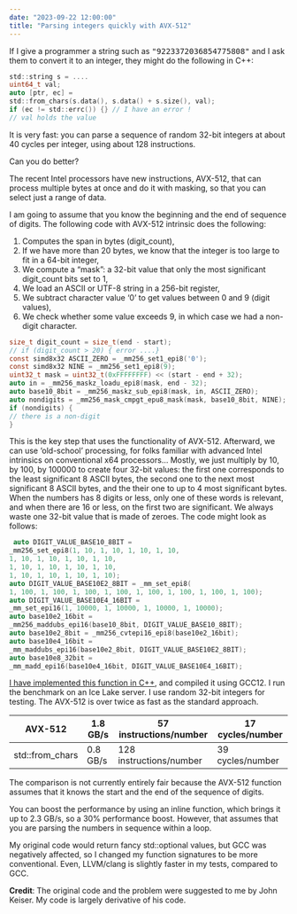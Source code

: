 ```yaml
---
date: "2023-09-22 12:00:00"
title: "Parsing integers quickly with AVX-512"
---
```




If I give a programmer a string such as <tt>"9223372036854775808"</tt> and I ask them to convert it to an integer, they might do the following in C++:
```C
std::string s = ....
uint64_t val;
auto [ptr, ec] =
std::from_chars(s.data(), s.data() + s.size(), val);
if (ec != std::errc()) {} // I have an error !
// val holds the value

```


It is very fast: you can parse a sequence of random 32-bit integers at about 40 cycles per integer, using about 128 instructions.

Can you do better?

The recent Intel processors have new instructions, AVX-512, that can process multiple bytes at once and do it with masking, so that you can select just a range of data.

I am going to assume that you know the beginning and the end of sequence of digits. The following code with AVX-512 intrinsic does the following:

1. Computes the span in bytes (digit_count),
1. If we have more than 20 bytes, we know that the integer is too large to fit in a 64-bit integer,
1. We compute a &ldquo;mask&rdquo;: a 32-bit value that only the most significant digit_count bits set to 1,
1. We load an ASCII or UTF-8 string in a 256-bit register,
1. We subtract character value &lsquo;0&rsquo; to get values between 0 and 9 (digit values),
1. We check whether some value exceeds 9, in which case we had a non-digit character.

```C
size_t digit_count = size_t(end - start);
// if (digit_count > 20) { error ....}
const simd8x32 ASCII_ZERO = _mm256_set1_epi8('0');
const simd8x32 NINE = _mm256_set1_epi8(9);
uint32_t mask = uint32_t(0xFFFFFFFF) << (start - end + 32);
auto in = _mm256_maskz_loadu_epi8(mask, end - 32);
auto base10_8bit = _mm256_maskz_sub_epi8(mask, in, ASCII_ZERO);
auto nondigits = _mm256_mask_cmpgt_epu8_mask(mask, base10_8bit, NINE);
if (nondigits) {
// there is a non-digit
}
```


This is the key step that uses the functionality of AVX-512. Afterward, we can use &lsquo;old-school&rsquo; processing, for folks familiar with advanced Intel intrinsics on conventional x64 processors&hellip; Mostly, we just multiply by 10, by 100, by 100000 to create four 32-bit values: the first one corresponds to the least significant 8 ASCII bytes, the second one to the next most significant 8 ASCII bytes, and the their one to up to 4 most significant bytes. When the numbers has 8 digits or less, only one of these words is relevant, and when there are 16 or less, on the first two are significant. We always waste one 32-bit value that is made of zeroes. The code might look as follows:
```C
 auto DIGIT_VALUE_BASE10_8BIT =
_mm256_set_epi8(1, 10, 1, 10, 1, 10, 1, 10,
1, 10, 1, 10, 1, 10, 1, 10,
1, 10, 1, 10, 1, 10, 1, 10,
1, 10, 1, 10, 1, 10, 1, 10);
auto DIGIT_VALUE_BASE10E2_8BIT = _mm_set_epi8(
1, 100, 1, 100, 1, 100, 1, 100, 1, 100, 1, 100, 1, 100, 1, 100);
auto DIGIT_VALUE_BASE10E4_16BIT =
_mm_set_epi16(1, 10000, 1, 10000, 1, 10000, 1, 10000);
auto base10e2_16bit =
_mm256_maddubs_epi16(base10_8bit, DIGIT_VALUE_BASE10_8BIT);
auto base10e2_8bit = _mm256_cvtepi16_epi8(base10e2_16bit);
auto base10e4_16bit =
_mm_maddubs_epi16(base10e2_8bit, DIGIT_VALUE_BASE10E2_8BIT);
auto base10e8_32bit =
_mm_madd_epi16(base10e4_16bit, DIGIT_VALUE_BASE10E4_16BIT);

```


[I have implemented this function in C++](https://github.com/lemire/Code-used-on-Daniel-Lemire-s-blog/tree/master/2023/09/22), and compiled it using GCC12. I run the benchmark on an Ice Lake server. I use random 32-bit integers for testing. The AVX-512 is over twice as fast as the standard approach.

AVX-512                  |1.8 GB/s                 |57 instructions/number   |17 cycles/number         |
-------------------------|-------------------------|-------------------------|-------------------------|
std::from_chars          |0.8 GB/s                 |128 instructions/number  |39 cycles/number         |


The comparison is not currently entirely fair because the AVX-512 function assumes that it knows the start and the end of the sequence of digits.

You can boost the performance by using an inline function, which brings it up to 2.3 GB/s, so a 30% performance boost. However, that assumes that you are parsing the numbers in sequence within a loop.

My original code would return fancy std::optional values, but GCC was negatively affected, so I changed my function signatures to be more conventional. Even, LLVM/clang is slightly faster in my tests, compared to GCC.

__Credit__: The original code and the problem were suggested to me by John Keiser. My code is largely derivative of his code.

